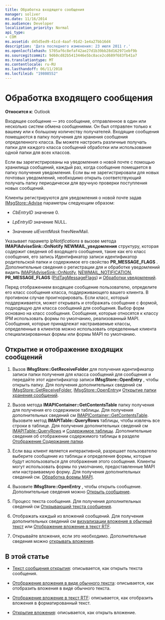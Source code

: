 ```yaml
---
title: Обработка входящего сообщения
manager: soliver
ms.date: 11/16/2014
ms.audience: Developer
localization_priority: Normal
api_type:
- COM
ms.assetid: d45d5ed9-41cd-4aaf-91d2-1e4a27bb16d4
description: 'Дата последнего изменения: 23 июля 2011 г.'
ms.openlocfilehash: 5705af6c8efaf42ae27d1b39bb28d162971ebf9b
ms.sourcegitcommit: 9d60cd82b5413446e5bc8ace2cd689f683fb41a7
ms.translationtype: MT
ms.contentlocale: ru-RU
ms.lasthandoff: 06/11/2018
ms.locfileid: "19808552"
---
```

# <a name="handling-an-incoming-message"></a>Обработка входящего сообщения

**Относится к**: Outlook 
  
Входящее сообщение — это сообщение, отправленное в один или несколько систем обмена сообщениями. Он был отправлен только к вашему или к большому количеству получателей. Входящие сообщения помещаются в папку получения для хранения сообщения определенного класса. Вы можете настроить различные получать папки для каждого класса сообщений обработки или использование одной папки для всех классов.
  
Если вы зарегистрированы на уведомления о новой почте с помощью хранилища сообщений, каждый раз, когда сообщение помещается в папку получения уведомления. Если вы не зарегистрировали для новых почтовых уведомлений, необходимо открыть соответствующий получать папку периодически для вручную проверки поступления новых сообщений.
  
Клиенты регистрируются для уведомления о новой почте задав [IMsgStore::Advise](imsgstore-advise.md) параметры следующим образом: 
  
- _CbEntryID_ значение 0. 
    
- _LpEntryID_ значение NULL. 
    
- Значение _ulEventMask_ fnevNewMail. 
    
Указывает параметр _lpNotifications_ в вызове метода **IMAPIAdviseSink::OnNotify** **NEWMAIL\_уведомления** структуру, которая содержит сведения об входящего сообщения, такие как его класс сообщения, его запись Идентификатор записи идентификатор родительской папки и содержимое его свойство **PR_MESSAGE_FLAGS** . Дополнительные сведения о регистрации для и обработке уведомлений видеть [IMAPIAdviseSink::OnNotify](imapiadvisesink-onnotify.md), [NEWMAIL_NOTIFICATION](newmail_notification.md), **PR_MESSAGE_FLAGS** ([PidTagMessageFlags](pidtagmessageflags-canonical-property.md)) и [Обработки уведомлений](handling-notifications.md). 
  
Перед отображением входящее сообщение пользователю, определите его класс сообщения класса, поддерживающего вашего клиента. В противном случае проигнорировать. Если класс, который поддерживается, может открывать и отображать сообщение с формой, подходящую для класса сообщений для сообщения. Выбор форм основано на класс сообщения. Сообщения, которые относятся к классу IPM использовать формы по умолчанию, реализованный MAPI. Сообщения, которые принадлежат настраиваемые классы, определенные в клиентов можно использовать определенные клиента специализированных формы или формы MAPI по умолчанию.
  
## <a name="open-and-display-an-incoming-message"></a>Открытие и отображение входящих сообщений
  
1. Вызов **IMsgStore::GetReceiveFolder** для получения идентификатор записи папки получения для класса сообщений для сообщения и передайте этот идентификатор записи **IMsgStore::OpenEntry** , чтобы открыть папку. Для получения дополнительных сведений см [IMsgStore::GetReceiveFolder](imsgstore-getreceivefolder.md), [IMsgStore::OpenEntry](imsgstore-openentry.md)и [Открытие папки хранения сообщений](opening-a-message-store-folder.md).
    
2. Вызов метода **IMAPIContainer::GetContentsTable** папку получения для получения его содержимое таблицы. Для получения дополнительных сведений см [IMAPIContainer::GetContentsTable](imapicontainer-getcontentstable.md). Вызовите метод **IMAPITable::QueryRows** таблицы, чтобы извлечь все строки в таблице. Для получения дополнительных сведений см [IMAPITable::QueryRows](imapitable-queryrows.md) и [Содержимое таблицы](contents-tables.md). Дополнительные сведения об отображении содержимого таблицы в разделе [Отображение Содержание папки](displaying-a-folder-contents-table.md).
    
3. Если ваш клиент является интерактивной, разрешает пользователю выберите сообщение из таблицы и определения формы, которые будут использоваться для отображения этого сообщения. Клиенты могут использовать формы по умолчанию, предоставленные MAPI или настраиваемую форму. Для получения дополнительных сведений см. [Обработка формы MAPI](handling-mapi-forms.md).
    
4. Вызовите **IMsgStore::OpenEntry** , чтобы открыть сообщение. Дополнительные сведения можно [Открыть сообщение](opening-a-message.md).
    
5. Процесс текста сообщения. Для получения дополнительных сведений см [Открывающий текста сообщения](opening-message-text.md).
    
6. Отображать каждый из вложений сообщений. Для получения дополнительных сведений см [визуализации вложение в обычный текст](rendering-an-attachment-in-plain-text.md) или [Отображение вложение в текст RTF](rendering-an-attachment-in-rtf-text.md).
    
7. Открывайте вложения, если это необходимо. Дополнительные сведения можно [открывать вложения](opening-an-attachment.md).
    
## <a name="in-this-section"></a>В этой статье

- [Текст сообщения открытия](opening-message-text.md): описывается, как открыть текста сообщения.
    
- [Отображение вложения в виде обычного текста](rendering-an-attachment-in-plain-text.md): описывается, как отобразить вложения в виде обычного текста.
    
- [Отображение вложение в текст RTF](rendering-an-attachment-in-rtf-text.md): описывается, как отобразить вложения в форматированный текст.
    
- [Открытие вложения](opening-an-attachment.md): описывается, как открыть вложение.
    

